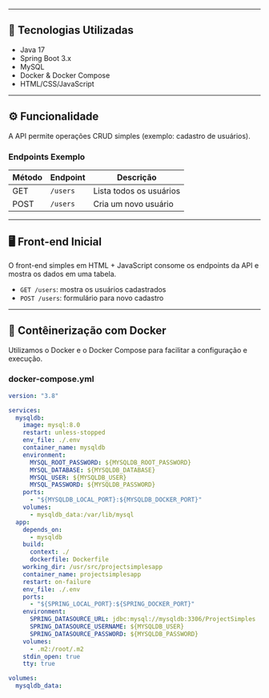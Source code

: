 
---

## 🚀 Tecnologias Utilizadas

- Java 17
- Spring Boot 3.x
- MySQL
- Docker & Docker Compose
- HTML/CSS/JavaScript

---

## ⚙️ Funcionalidade

A API permite operações CRUD simples (exemplo: cadastro de usuários).

### Endpoints Exemplo

| Método | Endpoint     | Descrição              |
|--------|--------------|------------------------|
| GET    | `/users`     | Lista todos os usuários |
| POST   | `/users`     | Cria um novo usuário    |

---

## 🖥️ Front-end Inicial

O front-end simples em HTML + JavaScript consome os endpoints da API e mostra os dados em uma tabela.

- `GET /users`: mostra os usuários cadastrados
- `POST /users`: formulário para novo cadastro

---

## 🐳 Contêinerização com Docker

Utilizamos o Docker e o Docker Compose para facilitar a configuração e execução.

### docker-compose.yml

```yaml
version: "3.8"

services:
  mysqldb:
    image: mysql:8.0
    restart: unless-stopped
    env_file: ./.env
    container_name: mysqldb
    environment:
      MYSQL_ROOT_PASSWORD: ${MYSQLDB_ROOT_PASSWORD}
      MYSQL_DATABASE: ${MYSQLDB_DATABASE}
      MYSQL_USER: ${MYSQLDB_USER}
      MYSQL_PASSWORD: ${MYSQLDB_PASSWORD}
    ports:
      - "${MYSQLDB_LOCAL_PORT}:${MYSQLDB_DOCKER_PORT}"
    volumes:
      - mysqldb_data:/var/lib/mysql
  app:
    depends_on:
      - mysqldb
    build:
      context: ./
      dockerfile: Dockerfile  
    working_dir: /usr/src/projectsimplesapp
    container_name: projectsimplesapp
    restart: on-failure
    env_file: ./.env
    ports:
      - "${SPRING_LOCAL_PORT}:${SPRING_DOCKER_PORT}"
    environment:
      SPRING_DATASOURCE_URL: jdbc:mysql://mysqldb:3306/ProjectSimples
      SPRING_DATASOURCE_USERNAME: ${MYSQLDB_USER}
      SPRING_DATASOURCE_PASSWORD: ${MYSQLDB_PASSWORD}
    volumes:
      - .m2:/root/.m2
    stdin_open: true
    tty: true

volumes:
  mysqldb_data:

